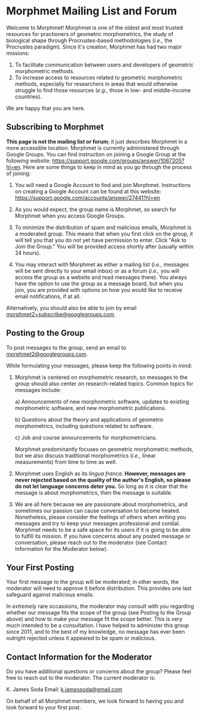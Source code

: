 # __Morphmet Mailing List and Forum__
Welcome to Morphmet! Morphmet is one of the oldest and most trusted resources for practioners of geometric morphometrics, the study of biological shape through Procrustes-based methodologies (_i.e.,_ the Procrustes paradigm). Since it's creation, Morphmet has had two major missions: 

1) To facilitate communication between users and developers of geometric morphometric methods. 
2) To increase access to resources related to geometric morphometric methods, especially for researchers in areas that would otherwise struggle to find those resources (_e.g.,_ those in low- and middle-income countries). 

We are happy that you are here.

## Subscribing to Morphmet
__This page is not the mailing list or forum__; it just describes Morphmet in a more accessible location. Morphmet is currently administered through Google Groups. You can find instruction on joining a Google Group at the following website: https://support.google.com/groups/answer/1067205?hl=en. Here are some things to keep in mind as you go through the process of joining:

1) You will need a Google Account to find and join Morphmet. Instructions on creating a Google Account can be found at this website: https://support.google.com/accounts/answer/27441?hl=en

2) As you would expect, the group name is Morphmet, so search for Morphmet when you access Google Groups. 

3) To minimize the distribution of spam and malicious emails, Morphmet is a moderated group. This means that when you first click on the group, it will tell you that you do not yet have permission to enter. Click "Ask to Join the Group." You will be provided access shortly after (usually within 24 hours).

4) You may interact with Morphmet as either a mailing list (_i.e.,_ messages will be sent directly to your email inbox) or as a forum (_i.e.,_ you will access the group as a website and read messages there). You always have the option to use the group as a message board, but when you join, you are provided with options on how you would like to receive email notifications, if at all.

Alternatively, you should also be able to join by email morphmet2+subscribe@googlegroups.com.

## Posting to the Group
To post messages to the group, send an email to morphmet2@googlegroups.com. 

While formulating your messages, please keep the following points in mind:

1) Morphmet is centered on morphometric research, so messages to the group should also center on research-related topics. Common topics for messages include:

     a) Announcements of new morphometric software, updates to existing morphometric software, and new morphometric publications.
     
     b) Questions about the theory and applications of geometric morphometrics, including questions related to software.
     
     c) Job and course announcements for morphometricians.
     
   Morphmet predominantly focuses on geometric morphometric methods, but we also discuss traditional morphometrics (_i.e.,_ linear measurements) from time to time as well.

2) Morphmet uses English as its _lingua franca_. __However, messages are never rejected based on the quality of the author's English, so please do not let language concerns deter you.__ So long as it is clear that the message is about morphometrics, then the message is suitable.

3) We are all here because we are passionate about morphometrics, and sometimes our passion can cause conversation to become heated. Nonetheless, please consider the feelings of others when writing you messages and try to keep your messages professional and cordial. Morphmet needs to be a safe space for its users if it is going to be able to fulfill its mission. If you have concerns about any posted message or conversation, please reach out to the moderator (see Contact Information for the Moderator below).

## Your First Posting 
Your first message to the group will be moderated; in other words, the moderator will need to approve it before distribution. This provides one last safeguard against malicious emails.

In _extremely_ rare occassions, the moderator may consult with you regarding whether our message fits the scope of the group (see Posting to the Group above) and how to make your message fit the scope better. This is very much intended to be a consultation. I have helped to administer this group since 2011, and to the best of my knowledge, no message has ever been outright rejected unless it appeared to be spam or malicious.

## Contact Information for the Moderator
Do you have additional questions or concerns about the group? Please feel free to reach out to the moderator. The current moderator is:

K. James Soda
Email: k.jamessoda@gmail.com

On behalf of all Morphmet members, we look forward to having you and look forward to your first post.

